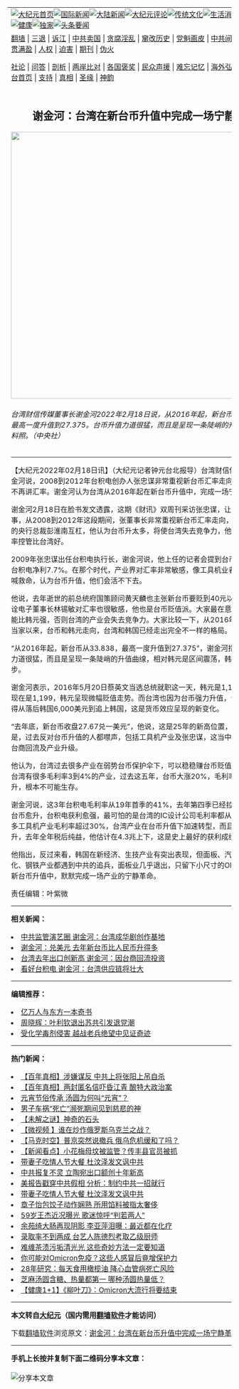 <a name="1" id="1" target="_blank"></a><span id="1"></span>
<table align=center border="0"><tr><td colspan="2" VALIGN=TOP><a href="https://github.com/ixqzii3401/djy/blob/master/gb/nf1351518.md#1"><img src="https://raw.githubusercontent.com/ixqzii3401/www/master/t/djy/1.jpg" title="大纪元首页" alt="大纪元首页"></a><a href="https://github.com/ixqzii3401/djy/blob/master/gb/n24hr.md#1"><img src="https://raw.githubusercontent.com/ixqzii3401/www/master/t/djy/3.jpg" title="国际新闻" alt="国际新闻"></a><a href="https://github.com/ixqzii3401/djy/blob/master/gb/nsc413.md#1"><img src="https://raw.githubusercontent.com/ixqzii3401/www/master/t/djy/4.jpg" title="大陆新闻" alt="大陆新闻"></a><a href="https://github.com/ixqzii3401/djy/blob/master/gb/news392.md#1"><img src="https://raw.githubusercontent.com/ixqzii3401/www/master/t/djy/5.jpg" title="大纪元评论" alt="大纪元评论"></a><a href="https://github.com/ixqzii3401/djy/blob/master/gb/news2007.md#1"><img src="https://raw.githubusercontent.com/ixqzii3401/www/master/t/djy/6.jpg" title="传统文化" alt="传统文化"></a><a href="https://github.com/ixqzii3401/djy/blob/master/gb/news2008.md#1"><img src="https://raw.githubusercontent.com/ixqzii3401/www/master/t/djy/7.jpg" title="生活消费" alt="生活消费"></a><a href="https://github.com/ixqzii3401/djy/blob/master/gb/ncyule.md#1"><img src="https://raw.githubusercontent.com/ixqzii3401/www/master/t/djy/8.jpg" title="娱乐休闲" alt="娱乐休闲"></a><a href="https://github.com/ixqzii3401/djy/blob/master/gb/nsc1002.md#1"><img src="https://raw.githubusercontent.com/ixqzii3401/www/master/t/djy/9.jpg" title="健康" alt="健康"></a><a href="https://github.com/ixqzii3401/djy/blob/master/gb/nf6092.md#1"><img src="https://raw.githubusercontent.com/ixqzii3401/www/master/t/djy/10a.jpg" title="独家" alt="独家"></a><a href="https://github.com/ixqzii3401/djy/blob/master/gb/nf4514.md#1"><img src="https://raw.githubusercontent.com/ixqzii3401/www/master/t/djy/12a.jpg" title="头条要闻" alt="头条要闻"></a></td></tr>
<tr><td colspan="2" VALIGN=TOP><a target="_blank" href="https://github.com/ixqzii3401/www/blob/master/README.md?zsrh#1">翻墙</a> | <a target="_blank" href="https://github.com/ixqzii3401/djy/blob/master/gb/nf5657.md#1">三退</a> | <a target="_blank" href="https://github.com/ixqzii3401/djy/blob/master/gb/nf6124.md#1">诉江</a> | <a target="_blank" href="https://github.com/ixqzii3401/djy/blob/master/gb/nf1176117.md#1">中共卖国</a> | <a target="_blank" href="https://github.com/ixqzii3401/djy/blob/master/gb/nf5773.md#1">贪腐淫乱</a> | <a target="_blank" href="https://github.com/ixqzii3401/djy/blob/master/gb/nf1176115.md#1">窜改历史</a> | <a target="_blank" href="https://github.com/ixqzii3401/djy/blob/master/gb/nf1176107.md#1">党魁画皮</a> | <a target="_blank" href="https://github.com/ixqzii3401/djy/blob/master/gb/nf1320400.md#1">中共间谍</a> | <a target="_blank" href="https://github.com/ixqzii3401/djy/blob/master/gb/nf1176114.md#1">破坏传统</a> | <a target="_blank" href="https://github.com/ixqzii3401/ntdtv/blob/master/gb/prog447_1.md#1">恶贯满盈</a> | <a target="_blank" href="https://github.com/ixqzii3401/djy/blob/master/gb/ncid278.md#1">人权</a> | <a target="_blank" href="https://github.com/ixqzii3401/djy/blob/master/gb/nf1176111.md#1">迫害</a> | <a target="_blank" href="https://gitlab.com/szzdlab/mh-qikan/blob/master/README.md#1">期刊</a> | <a target="_blank" href="https://github.com/ixqzii3401/djy/blob/master/gb/nf5562.md#1">伪火</a></p><p><a target="_blank" href="https://github.com/ixqzii3401/djy/blob/master/gb/9p.md#1">社论</a> | <a target="_blank" href="https://github.com/ixqzii3401/djy/blob/master/gb/nf4378.md#1">问答</a> | <a target="_blank" href="https://github.com/ixqzii3401/djy/blob/master/gb/nf5792.md#1">剖析</a> | <a target="_blank" href="https://github.com/ixqzii3401/djy/blob/master/gb/nf5735.md#1">两岸比对</a> | <a target="_blank" href="https://github.com/ixqzii3401/djy/blob/master/gb/nf6119.md#1">各国褒奖</a> | <a target="_blank" href="https://github.com/ixqzii3401/djy/blob/master/gb/nf6120.md#1">民众声援</a> | <a target="_blank" href="https://github.com/ixqzii3401/djy/blob/master/gb/nf1188594.md#1">难忘记忆</a> | <a target="_blank" href="https://github.com/ixqzii3401/djy/blob/master/gb/nf3180.md#1">海外弘传</a> | <a target="_blank" href="https://github.com/ixqzii3401/djy/blob/master/gb/nf5410.md#1">万人上访</a> | <a target="_blank" href="https://github.com/ixqzii3401/www/blob/master/README.md?zsrh#1">平台首页</a> | <a target="_blank" href="https://github.com/ixqzii3401/djy/blob/master/gb/nf4386.md#1">支持</a> | <a target="_blank" href="https://github.com/ixqzii3401/djy/blob/master/gb/nf4389.md#1">真相</a> | <a target="_blank" href="https://github.com/ixqzii3401/djy/blob/master/gb/nf5790.md#1">圣缘</a> | <a target="_blank" href="https://github.com/ixqzii3401/djy/blob/master/gb/nf4786.md#1">神韵</a></td></tr>
<tr><td VALIGN=TOP width="626"><h2 align=center>谢金河：台湾在新台币升值中完成一场宁静革命</h2>
<img width="600" src="https://i.epochtimes.com/assets/uploads/2020/03/c891b6164d6adebe8a5e2fab2a0d95d1-600x400.jpg" />
<h6>台湾财信传媒董事长谢金河2022年2月18日说，从2016年起，新台币从33.838，最高一度升值到27.375。台币升值力道很猛，而且是呈现一条陡峭的升值曲缐，资料照。（中央社）
</h6>
<hr>
	<p>【大纪元2022年02月18日讯】（大纪元记者钟元台北报导）台湾财信传媒董事长<ahref="https://github.com/ixqzii3401/djy/blob/master/gb/tag/%E8%B0%A2%E9%87%91%E6%B2%B3.md#1">谢金河</a>说，2008到2012年<ahref="https://github.com/ixqzii3401/djy/blob/master/gb/tag/%E5%8F%B0%E7%A7%AF%E7%94%B5.md#1">台积电</a>创办人<ahref="https://github.com/ixqzii3401/djy/blob/master/gb/tag/%E5%BC%A0%E5%BF%A0%E8%B0%8B.md#1">张忠谋</a>非常重视新台币汇率走向，现在他绝口不再讲汇率。谢金河认为台湾从2016年起在新<ahref="https://github.com/ixqzii3401/djy/blob/master/gb/tag/%E5%8F%B0%E5%B8%81%E5%8D%87%E5%80%BC.md#1">台币升值</a>中，完成一场<ahref="https://github.com/ixqzii3401/djy/blob/master/gb/tag/%E5%AE%81%E9%9D%99%E9%9D%A9%E5%91%BD.md#1">宁静革命</a>。</p>
<p><ahref="https://github.com/ixqzii3401/djy/blob/master/gb/tag/%E8%B0%A2%E9%87%91%E6%B2%B3.md#1">谢金河</a>2月18日在脸书发文透露，这期《财讯》双周刊采访<ahref="https://github.com/ixqzii3401/djy/blob/master/gb/tag/%E5%BC%A0%E5%BF%A0%E8%B0%8B.md#1">张忠谋</a>，让他想起一件往事，从2008到2012年这段期间，张董事长非常重视新台币汇率走向，并常常与当时的央行总裁彭淮南互杠，他认为台币升太多，将使台湾失去竞争力，他也赞扬韩国汇率控管比台湾好。</p>
<p>2009年张忠谋出任<ahref="https://github.com/ixqzii3401/djy/blob/master/gb/tag/%E5%8F%B0%E7%A7%AF%E7%94%B5.md#1">台积电</a>执行长，谢金河说，他上任的记者会提到<ahref="https://github.com/ixqzii3401/djy/blob/master/gb/tag/%E5%8F%B0%E5%B8%81%E5%8D%87%E5%80%BC.md#1">台币升值</a>，侵蚀台积电净利7.7%。在那个时代，产业界对汇率非常敏感，像工具机业者就经常出来喊救命，认为台币升值，他们会活不下去。</p>
<p>他说，去年逝世的前总统府国策顾问黄天麟也主张新台币要贬到40元以上才合理。伟诠电子董事长林锡敏对汇率也很敏感，他也是台币贬值派。大家最在意的是，台币不能比韩元强，否则台湾的产业会失去竞争力。大家比较一下，从2016年蔡英文总统当家以来，台币和韩元走向，台湾和韩国已经走出完全不一样的格局。</p>
<p>“从2016年起，新台币从33.838，最高一度升值到27.375”，谢金河指出，台币升值力道很猛，而且是呈现一条陡峭的升值曲缐，相对韩元是区间震荡，韩元几乎原地踏步。</p>
<p>谢金河表示，2016年5月20日蔡英文当选总统就职这一天，韩元是1,185兑一美元，现在是1,199，韩元呈现微幅贬值走势。而台湾也因为台币强力升值，台湾的人均所得从落后韩国6,000美元到追上韩国，这是货币效应呈现的新变化。</p>
<p>“去年底，新台币收盘27.67兑一美元”，他说，这是25年的新高位置，但令人讶异的是，过去反对台币升值的人都噤声，包括工具机产业及张忠谋，这当中最大的变化是台商回流及产业升级。</p>
<p>他认为，台湾过去很多产业在弱势台币保护伞下，可以稳稳赚台币贬值的汇差，因此台湾有很多毛利率3到4%的产业，过去这五年，台币大涨20%，毛利率如果没有提升，根本不可能生存。</p>
<p>谢金河说，这3年台积电毛利率从19年首季的41%，去年第四季已经拉升到52.7%，台币愈升，台积电获利愈强，最可怕的是台湾的IC设计公司毛利率都从50%起跳，很多工具机产业毛利率超过30%，台湾产业在台币升值下加速转型，而且获利不断上升，去年全年税后纯益，他估计在4.3兆上下，这是史上最好的获利成绩。</p>
<p>他指出，反过来看，韩国在新经济、生技产业有突出表现，但面板、汽车、手机、石化、钢铁产业都遇到中共的追兵，面板业几乎退出，只留下小尺寸的Oled。而台湾在新台币升值中，默默完成一场产业的<ahref="https://github.com/ixqzii3401/djy/blob/master/gb/tag/%E5%AE%81%E9%9D%99%E9%9D%A9%E5%91%BD.md#1">宁静革命</a>。</p>
<p>责任编辑：叶紫微</p>
	
<hr>


<strong>相关新闻：</strong>
<li><a href="https://github.com/ixqzii3401/djy/blob/master/gb/21/12/30/n13468013.md#1">中共监管演艺圈 谢金河：台湾成华剧创作基地</a></li>
<li><a href="https://github.com/ixqzii3401/djy/blob/master/gb/22/1/7/n13489081.md#1">谢金河：兑美元 去年新台币比人民币升得多</a></li>
<li><a href="https://github.com/ixqzii3401/djy/blob/master/gb/22/1/10/n13495296.md#1">台湾去年出口创新高 谢金河：因台商回流投资</a></li>
<li><a href="https://github.com/ixqzii3401/djy/blob/master/gb/22/1/19/n13516305.md#1">看好台积电 谢金河：台湾供应链将壮大</a></li>
<hr>


<strong>编辑推荐：</strong>
<li><a href="https://github.com/upjkzu3674/djy/blob/master/gb/17/5/26/n9191512.md?dfh#1" target="_blank">亿万人与东方一本奇书</a></li><li><a href="https://github.com/tsiac2612/djy/blob/master/gb/18/2/26/n10174332.md#1" target="_blank">周晓辉：叶利钦退出苏共引发退党潮</a></li><li><a href="https://github.com/tsiac2612/djy/blob/master/gb/18/6/11/n10473939.md#1" target="_blank">受化学毒剂侵害 越战老兵绝望中见证奇迹</a></li>
<hr>

<strong>热门新闻：</strong>
<li><a href="https://github.com/pvggkj3510/djy/blob/master/gb/22/2/4/n13555508.md#1">【百年真相】涉嫌谋反 中共上将张阳上吊自杀</a></li>
<li><a href="https://github.com/pvggkj3510/djy/blob/master/gb/22/2/8/n13563590.md#1">【百年真相】两封匿名信吓昏江青 酿特大政治案</a></li>
<li><a href="https://github.com/pvggkj3510/djy/blob/master/gb/22/2/10/n13567902.md#1">元宵节俗传承 汤圆为何叫“元宵”？</a></li>
<li><a href="https://github.com/pvggkj3510/djy/blob/master/gb/22/2/11/n13570720.md#1">男子车祸“死亡”濒死期间见到慈悲的神</a></li>
<li><a href="https://github.com/pvggkj3510/djy/blob/master/gb/22/2/3/n13553481.md#1">【未解之谜】神奇的石头</a></li>
<li><a href="https://github.com/pvggkj3510/djy/blob/master/gb/22/2/17/n13584751.md#1">【微视频 】谁在炒作俄罗斯乌克兰之战？</a></li>
<li><a href="https://github.com/pvggkj3510/djy/blob/master/gb/22/2/17/n13584145.md#1">【马克时空】普京突然说撤兵 俄乌危机缓和了吗？</a></li>
<li><a href="https://github.com/pvggkj3510/djy/blob/master/gb/22/2/16/n13582399.md#1">【新闻看点】小花梅母坟被监管？传丰县官员被抓</a></li>
<li><a href="https://github.com/pvggkj3510/djy/blob/master/gb/22/2/15/n13579538.md#1">带妻子吃情人节大餐 杜汶泽发文讽中共</a></li>
<li><a href="https://github.com/pvggkj3510/djy/blob/master/gb/22/2/16/n13580817.md#1">中共报复不灵 立陶宛出口额创十年新高</a></li>
<li><a href="https://github.com/pvggkj3510/djy/blob/master/gb/22/2/15/n13579087.md#1">美报告戳穿中共假相 分析：制约中共一招就行</a></li>
<li><a href="https://github.com/pvggkj3510/djy/blob/master/gb/22/2/15/n13579538.md#1">带妻子吃情人节大餐 杜汶泽发文讽中共</a></li>
<li><a href="https://github.com/pvggkj3510/djy/blob/master/gb/22/2/15/n13579321.md#1">章子怡包饺子动作娴熟 所用馅料被指太奢侈</a></li>
<li><a href="https://github.com/pvggkj3510/djy/blob/master/gb/22/2/16/n13582307.md#1">59岁王杰近况曝光 歌迷惊呼“判若两人”</a></li>
<li><a href="https://github.com/pvggkj3510/djy/blob/master/gb/22/2/16/n13580570.md#1">余苑绮大肠再现阴影 李亚萍泪曝：最近都在化疗</a></li>
<li><a href="https://github.com/pvggkj3510/djy/blob/master/gb/22/2/16/n13580225.md#1">录取率不到两成 台艺人陈德烈考取乙级厨师</a></li>
<li><a href="https://github.com/pvggkj3510/djy/blob/master/gb/22/2/15/n13579523.md#1">难缠茶渍污垢清光光 这些奇妙方法一定要知道</a></li>
<li><a href="https://github.com/pvggkj3510/djy/blob/master/gb/22/2/13/n13574357.md#1">你可能对Omicron免疫？这些人感冒后竟增保护力</a></li>
<li><a href="https://github.com/pvggkj3510/djy/blob/master/gb/22/2/14/n13576016.md#1">28年研究：每天食用橄榄油 降心血管病死亡风险</a></li>
<li><a href="https://github.com/pvggkj3510/djy/blob/master/gb/22/2/15/n13577377.md#1">芝麻汤圆含糖、热量都第一 哪种汤圆热量低？</a></li>
<li><a href="https://github.com/pvggkj3510/djy/blob/master/gb/22/2/15/n13577415.md#1">【健康1+1】《柳叶刀》：Omicron大流行将要结束</a></li>
<hr>

<strong>本文转自<a href="https://www.epochtimes.com">大纪元</a>（国内需用<a href="https://github.com/ixqzii3401/www/blob/master/README.md#8">翻墙软件</a>才能访问）</strong><p>下载<a href="https://github.com/ixqzii3401/www/blob/master/README.md#8">翻墙软件</a>浏览原文：<a href="https://www.epochtimes.com/gb/22/2/18/n13585908.htm">谢金河：台湾在新台币升值中完成一场宁静革命</a></p><hr>

<strong>手机上长按并复制下面二维码分享本文章：</strong><br><br><img src="https://chart.apis.google.com/chart?cht=qr&chs=240x240&choe=UTF-8&chld=M|2&chl=https://github.com/ixqzii3401/djy/blob/master/gb/22/2/18/n13585908.md%231" title="分享本文章"></td><td VALIGN=TOP><a href="https://github.com/ixqzii3401/djy/blob/master/gb/16/1/21/n4622075.md?dfh#1" target="_blank"><img src="https://raw.githubusercontent.com/ixqzii3401/djy/master/gb/300/wei-f1.jpg" title="中共的伪火骗局"  alt="中共的伪火骗局"></a><br><a href="https://github.com/ixqzii3401/www/blob/master/README.md?dfh#9" target="_blank"><img src="https://raw.githubusercontent.com/ixqzii3401/djy/master/gb/300/yong-h.jpg" title="永恒的见证"  alt="永恒的见证"></a><br><a href="https://github.com/ixqzii3401/djy/blob/master/gb/13/9/29/n3974789.md?dfh#1" target="_blank"><img src="https://raw.githubusercontent.com/ixqzii3401/djy/master/gb/300/shang-lnz.jpg" title="善良女子被中共投男牢"  alt="善良女子被中共投男牢"></a><br><a href="https://github.com/ixqzii3401/djy/blob/master/gb/16/3/16/n4663449.md?dfh#1" target="_blank"><img src="https://raw.githubusercontent.com/ixqzii3401/djy/master/gb/300/huo-z3.jpg" title="警卫目击活摘器官"  alt="警卫目击活摘器官"></a><br><a href="https://github.com/ixqzii3401/djy/blob/master/gb/16/8/7/n8177641.md?dfh#1" target="_blank"><img src="https://raw.githubusercontent.com/ixqzii3401/djy/master/gb/300/huo-z4.jpg" title="证人描述活摘恐怖"  alt="证人描述活摘恐怖"></a><br><a href="https://github.com/ixqzii3401/djy/blob/master/gb/10/4/19/n2881569.md?dfh#1" target="_blank"><img src="https://raw.githubusercontent.com/ixqzii3401/djy/master/gb/300/huo-z1.jpg" title="揭开活摘器官黑幕"  alt="揭开活摘器官黑幕"></a><br><a href="https://github.com/ixqzii3401/djy/blob/master/gb/10/11/7/n3077476.md?dfh#1" target="_blank"><img src="https://raw.githubusercontent.com/ixqzii3401/djy/master/gb/300/ma-ks.jpg" title="马克思的成魔之路"  alt="马克思的成魔之路"></a><br><a href="https://github.com/ixqzii3401/djy/blob/master/gb/14/6/9/n4173977.md?dfh#1" target="_blank"><img src="https://raw.githubusercontent.com/ixqzii3401/djy/master/gb/300/chang-zs.jpg" title="藏字石 蕴天机"  alt="藏字石 蕴天机"></a><br><a href="https://github.com/ixqzii3401/djy/blob/master/gb/18/5/10/n10381511.md?dfh#1" target="_blank"><img src="https://raw.githubusercontent.com/ixqzii3401/djy/master/gb/300/st1.jpg" title="关注三亿人三退"  alt="关注三亿人三退"></a><br><a href="https://github.com/ixqzii3401/djy/blob/master/gb/18/3/21/n10237682.md?dfh#1" target="_blank"><img src="https://raw.githubusercontent.com/ixqzii3401/djy/master/gb/300/jie-t.jpg" title="解体中共复兴中华"  alt="解体中共复兴中华"></a><br><a href="https://github.com/ixqzii3401/djy/blob/master/gb/9/2/9/n2422991.md?dfh#1" target="_blank"><img src="https://raw.githubusercontent.com/ixqzii3401/djy/master/gb/300/gao-zs.jpg" title="中共迫害良心律师"  alt="中共迫害良心律师"></a><br><a href="https://github.com/ixqzii3401/djy/blob/master/gb/18/12/9/n10900044.md?dfh#1" target="_blank"><img src="https://raw.githubusercontent.com/ixqzii3401/djy/master/gb/300/sj1.jpg" title="三百多万人举报江泽民"  alt="三百多万人举报江泽民"></a><br><a href="https://github.com/ixqzii3401/djy/blob/master/gb/18/8/28/n10672014.md?dfh#1" target="_blank"><img src="https://raw.githubusercontent.com/ixqzii3401/djy/master/gb/300/sj2.jpg" title="这些官员为何起诉江泽民"  alt="这些官员为何起诉江泽民"></a><br><a href="https://github.com/ixqzii3401/djy/blob/master/gb/8/12/18/n2367165.md?dfh#1" target="_blank"><img src="https://raw.githubusercontent.com/ixqzii3401/djy/master/gb/300/liangan.jpg" title="海峡两岸的强烈对比"  alt="海峡两岸的强烈对比"></a><br><a href="https://github.com/ixqzii3401/djy/blob/master/gb/15/12/10/n4593139.md?dfh#1" target="_blank"><img src="https://raw.githubusercontent.com/ixqzii3401/djy/master/gb/300/jia-ndzl.jpg" title="加拿大总理的贺信"  alt="加拿大总理的贺信"></a><br><a href="https://github.com/ixqzii3401/djy/blob/master/gb/11/6/17/n3289382.md?dfh#1" target="_blank"><img src="https://raw.githubusercontent.com/ixqzii3401/djy/master/gb/300/xiao-wd.jpg" title="探寻真相兼听则明"  alt="探寻真相兼听则明"></a><br><a href="https://github.com/ixqzii3401/djy/blob/master/gb/18/10/27/n10812623.md?dfh#1" target="_blank"><img src="https://raw.githubusercontent.com/ixqzii3401/djy/master/gb/300/yindu.jpg" title="印度媒体报道东方"  alt="印度媒体报道东方"></a><br><a href="https://github.com/ixqzii3401/djy/blob/master/gb/18/6/9/n10469652.md?dfh#1" target="_blank"><img src="https://raw.githubusercontent.com/ixqzii3401/djy/master/gb/300/xie-j.jpg" title="不一样的海外校园"  alt="不一样的海外校园"></a><br><a href="https://github.com/ixqzii3401/djy/blob/master/gb/7/4/5/n1669415.md?dfh#1" target="_blank"><img src="https://raw.githubusercontent.com/ixqzii3401/djy/master/gb/300/li-up.jpg" title="从大师到徒弟的传奇"  alt="从大师到徒弟的传奇"></a><br><a href="https://github.com/ixqzii3401/djy/blob/master/gb/17/5/26/n9191512.md?dfh#1" target="_blank"><img src="https://raw.githubusercontent.com/ixqzii3401/djy/master/gb/300/zfl2.jpg" title="亿万人与东方一本奇书"  alt="亿万人与东方一本奇书"></a><br><a href="https://github.com/ixqzii3401/djy/blob/master/gb/13/11/27/n4020290.md?dfh#1" target="_blank"><img src="https://raw.githubusercontent.com/ixqzii3401/djy/master/gb/300/zhen-h.jpg" title="大陆见不到的震撼场面"  alt="大陆见不到的震撼场面"></a><br><a href="https://github.com/ixqzii3401/djy/blob/master/gb/15/7/17/n4482910.md?dfh#1" target="_blank"><img src="https://raw.githubusercontent.com/ixqzii3401/djy/master/gb/300/dalu-sk.jpg" title="人心向善 大陆当初盛况"  alt="人心向善 大陆当初盛况"></a><br><a href="https://github.com/ixqzii3401/djy/blob/master/gb/19/1/5/n10955468.md?dfh#1" target="_blank"><img src="https://raw.githubusercontent.com/ixqzii3401/djy/master/gb/300/zfl1.jpg" title="追寻真理 这书讲什么"  alt="追寻真理 这书讲什么"></a><br><a href="https://github.com/ixqzii3401/www/blob/master/README.md?dfh#1" target="_blank"><img src="https://raw.githubusercontent.com/ixqzii3401/djy/master/gb/300/fq1.jpg" title="下载免费翻墙软件"  alt="下载免费翻墙软件"></a><br></td></tr></table>
